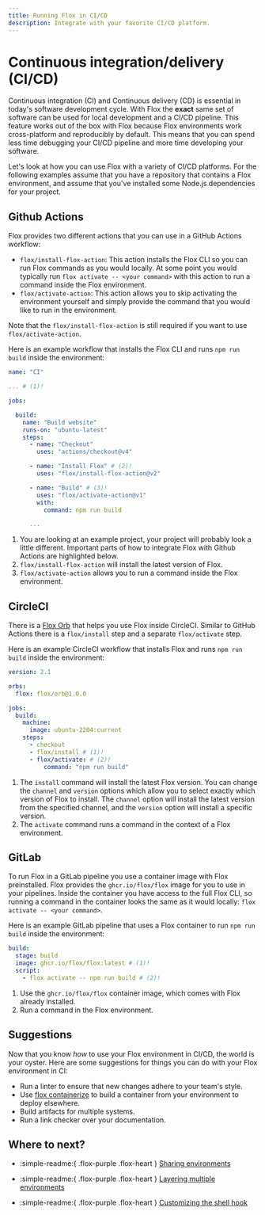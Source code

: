 ```yaml
---
title: Running Flox in CI/CD
description: Integrate with your favorite CI/CD platform.
---
```


# Continuous integration/delivery (CI/CD)

Continuous integration (CI) and Continuous delivery (CD) is essential in today's software development cycle.
With Flox the **exact** same set of software can be used for local development and a CI/CD pipeline.
This feature works out of the box with Flox because Flox environments work cross-platform and reproducibly by default.
This means that you can spend less time debugging your CI/CD pipeline and more time developing your software.

Let's look at how you can use Flox with a variety of CI/CD platforms.
For the following examples assume that you have a repository that contains a Flox environment, and assume that you've installed some Node.js dependencies for your project.

## Github Actions

Flox provides two different actions that you can use in a GitHub Actions workflow:

- `flox/install-flox-action`: This action installs the Flox CLI so you can run Flox commands as you would locally. At some point you would typically run `flox activate -- <your command>` with this action to run a command inside the Flox environment.
- `flox/activate-action`: This action allows you to skip activating the environment yourself and simply provide the command that you would like to run in the environment.

Note that the `flox/install-flox-action` is still required if you want to use `flox/activate-action`.

Here is an example workflow that installs the Flox CLI and runs `npm run build` inside the environment:

```yaml title=".github/workflows/ci.yml"
name: "CI"

... # (1)!

jobs:

  build:
    name: "Build website"
    runs-on: "ubuntu-latest"
    steps:
      - name: "Checkout"
        uses: "actions/checkout@v4"

      - name: "Install Flox" # (2)!
        uses: "flox/install-flox-action@v2"

      - name: "Build" # (3)!
        uses: "flox/activate-action@v1"
        with:
          command: npm run build

      ...

```

1. You are looking at an example project, your project will probably look a little different. Important parts of how to integrate Flox with Github Actions are highlighted below.
2. `flox/install-flox-action` will install the latest version of Flox.
3. `flox/activate-action` allows you to run a command inside the Flox environment.

## CircleCI

There is a [Flox Orb](https://github.com/flox/flox-orb) that helps you use Flox inside CircleCI.
Similar to GitHub Actions there is a `flox/install` step and a separate `flox/activate` step.

Here is an example CircleCI workflow that installs Flox and runs `npm run build` inside the environment:

```yaml title=".circleci/config.yml"
version: 2.1

orbs:
  flox: flox/orb@1.0.0

jobs:
  build:
    machine:
      image: ubuntu-2204:current
    steps:
      - checkout
      - flox/install # (1)!
      - flox/activate: # (2)!
          command: "npm run build"
```

1. The `install` command will install the latest Flox version. You can change the `channel` and `version` options which allow you to select exactly which version of Flox to install. The `channel` option will install the latest version from the specified channel, and the `version` option will install a specific version.
2. The `activate` command runs a command in the context of a Flox environment.

## GitLab

To run Flox in a GitLab pipeline you use a container image with Flox preinstalled.
Flox provides the `ghcr.io/flox/flox` image for you to use in your pipelines.
Inside the container you have access to the full Flox CLI, so running a command in the container looks the same as it would locally: `flox activate -- <your command>`.

Here is an example GitLab pipeline that uses a Flox container to run `npm run build` inside the environment:

```yaml title=".gitlab-ci.yml"
build:
  stage: build
  image: ghcr.io/flox/flox:latest # (1)!
  script:
    - flox activate -- npm run build # (2)!
```

1. Use the `ghcr.io/flox/flox` container image, which comes with Flox already installed.
2. Run a command in the Flox environment.

## Suggestions

Now that you know _how_ to use your Flox environment in CI/CD, the world is your oyster.
Here are some suggestions for things you can do with your Flox environment in CI:

- Run a linter to ensure that new changes adhere to your team's style.
- Use [flox containerize][containerize] to build a container from your environment to deploy elsewhere.
- Build artifacts for multiple systems.
- Run a link checker over your documentation.

## Where to next?

- :simple-readme:{ .flox-purple .flox-heart } [Sharing environments][sharing_guide]

- :simple-readme:{ .flox-purple .flox-heart } [Layering multiple environments][layering_guide]

- :simple-readme:{ .flox-purple .flox-heart } [Customizing the shell hook][customizing_guide]

[sharing_guide]: ./sharing-environments.md
[layering_guide]: ./layering-multiple-environments.md
[customizing_guide]: ./customizing-environments.md
[containerize]: ../man/flox-containerize.md
